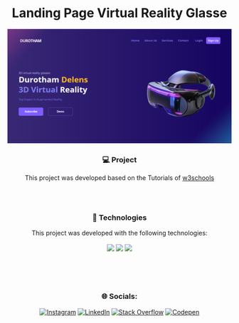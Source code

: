 <div align="center"> <h1>Landing Page Virtual Reality Glasse</h1> </div> 

![Texto Alternativo](https://raw.githubusercontent.com/GelcimarMoraes/Landing_Page_Virtual_Reality_Glasse/main/screencapture.png)

<h3 align="center">💻 Project</h3>

<div align="center">
<p> 
  
  This project was developed based on the Tutorials of [w3schools](https://www.w3schools.com/) 

</p>
</div>

<br/><br/>
<h3 align="center">🚀 Technologies</h3>
<p align="center">
  This project was developed with the following technologies:
  <br> <br>
    <code><img style="width: 40px" src="https://skillicons.dev/icons?i=html"/></code>
    <code><img style="width: 40px" src="https://skillicons.dev/icons?i=css"/></code>
  <code><img style="width: 40px" src="https://skillicons.dev/icons?i=javascript"/></code>
</p>


<br/><br/><br/>
<h3 align="center">🌐 Socials:</h3>
<div align="center" style="display: inline_block">
  
[![Instagram](https://img.shields.io/badge/Instagram-%23E4405F.svg?logo=Instagram&logoColor=white)](https://instagram.com/gelcimarmoraes) [![LinkedIn](https://img.shields.io/badge/LinkedIn-%230077B5.svg?logo=linkedin&logoColor=white)](https://linkedin.com/in/gelcimarmoraes) [![Stack Overflow](https://img.shields.io/badge/-Stackoverflow-FE7A16?logo=stack-overflow&logoColor=white)](https://stackoverflow.com/users/23055192) [![Codepen](https://img.shields.io/badge/Codepen-000000?style=for-the-badge&logo=codepen&logoColor=white)](https://codepen.io/GelcimarMoraes)


</div>
